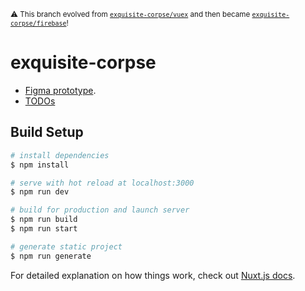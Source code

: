 <sup>⚠️ This branch evolved from [`exquisite-corpse/vuex`](https://github.com/fartinmartin/exquisite-corpse/tree/vuex) and then became [`exquisite-corpse/firebase`](https://github.com/fartinmartin/exquisite-corpse/tree/firebase)!</sup>

# exquisite-corpse

- [Figma prototype](https://www.figma.com/file/RNg8lCVQnMU5HAeYxu03UT/Exquisite-Corpse-Club?node-id=0%3A1).
- [TODOs](https://trello.com/b/JmK3HtwP/exquisite-corpse-club)

## Build Setup

```bash
# install dependencies
$ npm install

# serve with hot reload at localhost:3000
$ npm run dev

# build for production and launch server
$ npm run build
$ npm run start

# generate static project
$ npm run generate
```

For detailed explanation on how things work, check out [Nuxt.js docs](https://nuxtjs.org).
